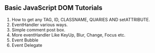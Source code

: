 ## Basic JavaScript DOM Tutorials

<ol>
<li>How to get any TAG, ID, CLASSNAME, QUARIES AND setATTRIBUTE.</li>
<li>EventHandler various ways.</li>
<li>Simple comment post box.</li>
<li>More eventHandler Like KeyUp, Blur, Change, Focus etc.</li>
<li>Event Bubble</li>
<li>Event Delegate</li>
</ol>
